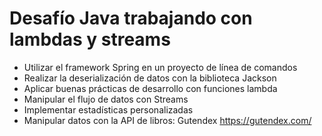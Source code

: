 # Desafío Java trabajando con lambdas y streams

- Utilizar el framework Spring en un proyecto de línea de comandos
- Realizar la deserialización de datos con la biblioteca Jackson
- Aplicar buenas prácticas de desarrollo con funciones lambda
- Manipular el flujo de datos con Streams
- Implementar estadísticas personalizadas
- Manipular datos con la API de libros: Gutendex https://gutendex.com/
  
